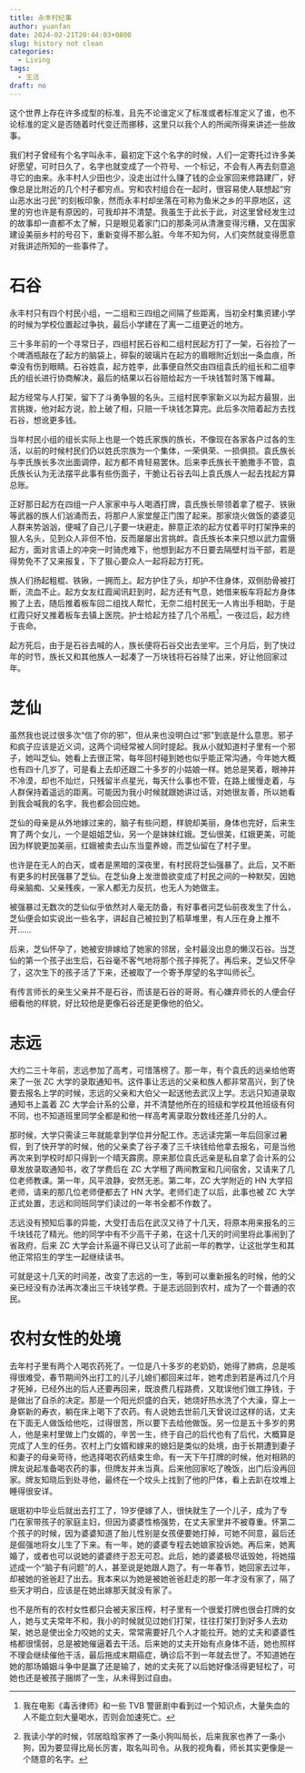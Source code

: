 ```yaml
---
title: 永丰村纪事
author: yuanfan
date: 2024-02-21T20:44:03+0800
slug: history not clean
categories:
  - Living
tags:
  - 生活
draft: no
---
```


<!--more-->

这个世界上存在许多成型的标准，且先不论谁定义了标准或者标准定义了谁，也不论标准的定义是否随着时代变迁而挪移，这里只以我个人的所闻所得来讲述一些故事。

我们村子曾经有个名字叫永丰，最初定下这个名字的时候，人们一定寄托过许多美好愿望，可时日久了，名字也就变成了一个符号、一个标记，不会有人再去刻意追寻它的由来。永丰村人少田也少，没走出过什么赚了钱的企业家回来修路建厂，好像总是比附近的几个村子都穷点。穷和农村组合在一起时，很容易使人联想起“穷山恶水出刁民”的刻板印象，然而永丰村却坐落在可称为鱼米之乡的平原地区，这里的穷也许是有原因的，可我却并不清楚。我虽生于此长于此，对这里曾经发生过的故事却一直都不太了解，只是眼见着家门口的那条河从清澈变得污糟，又在国家建设美丽乡村的号召下，重新变得不那么脏。今年不知为何，人们突然就变得愿意对我讲述所知的一些事件了。

# 石谷

永丰村只有四个村民小组，一二组和三四组之间隔了些距离，当初全村集资建小学的时候为学校位置起过争执，最后小学建在了离一二组更近的地方。

三十多年前的一个寻常日子，四组村民石谷和二组村民起方打了一架，石谷捡了一个啤酒瓶敲在了起方的脑袋上，碎裂的玻璃片在起方的眉眼附近划出一条血痕，所幸没有伤到眼睛。石谷姓袁，起方姓李，此事便自然交由四组袁氏的组长和二组李氏的组长进行协商解决，最后的结果以石谷赔给起方一千块钱暂时落下帷幕。

起方经常与人打架，留下了斗勇争狠的名头。三组村民李家新义以为起方最狠，出言挑拨，他对起方说，脸上破了相，只赔一千块钱怎算完。此后多次陪着起方去找石谷，想讹更多钱。

当年村民小组的组长实际上也是一个姓氏家族的族长，不像现在各家各户过各的生活，以前的时候村民们仍以姓氏宗族为一个集体，一荣俱荣、一损俱损。袁氏族长与李氏族长多次出面调停，起方都不肯轻易罢休。后来李氏族长干脆撒手不管，袁氏族长认为无法摆平此事有些伤面子，干脆让石谷去叫上袁氏族人一起去找起方算总账。

正好那日起方在四组一户人家家中与人喝酒打牌，袁氏族长带领着拿了棍子、铁锹等武器的族人们汹涌而去，将那户人家堂屋正门围了起来。那家烧火做饭的婆婆见人群来势汹汹，便喊了自己儿子要一块避走。醉意正浓的起方仗着平时打架挣来的狠人名头，见到众人非但不怕，反而屡屡出言挑衅。袁氏族长本来只想以武力震慑起方，面对言语上的冲突一时骑虎难下，他想到起方不日要去隔壁村当干部，若是得势免不了又来报复，下了狠心要众人一起将起方打死。

族人们扬起粗棍、铁锹，一拥而上。起方护住了头，却护不住身体，双侧肋骨被打断，流血不止。起方女友红霞闻讯赶到时，起方还有气息，她借来板车将起方身体搬了上去，随后推着板车回二组找人帮忙，无奈二组村民无一人肯出手相助，于是红霞只好又推着板车去镇上医院。护士给起方挂了几个吊瓶[^1]，一夜过后，起方终于丧命。

[^1]:我在电影《毒舌律师》和一些 TVB 警匪剧中看到过一个知识点，大量失血的人不能立刻大量喝水，否则会加速死亡。

起方死后，由于是石谷去喊的人，族长便将石谷交出去坐牢。三个月后，到了快过年的时节，族长又和其他族人一起凑了一万块钱将石谷赎了出来，好让他回家过年。

# 芝仙

虽然我也说过很多次“信了你的邪”，但从来也没明白过“邪”到底是什么意思。邪子和疯子应该是近义词，这两个词经常被人同时提起。我从小就知道村子里有一个邪子，她叫芝仙。她看上去很正常，每年回村碰到她也似乎能正常沟通，今年她大概也有四十几岁了，可是看上去却还跟二十多岁的小姑娘一样。她总是笑着，眼神并不冷漠，却也不灿烂，只残留半点星光，每天什么事也不管，在路上缓慢走着，与人群保持着遥远的距离。可能因为我小时候就跟她讲过话，对她很友善，所以她看到我会喊我的名字，我也都会回应她。

芝仙的母亲是从外地嫁过来的，脑子有些问题，样貌却美丽，身体也完好，后来生育了两个女儿，一个是姐姐芝仙，另一个是妹妹红娥。芝仙很美，红娥更美，可能因为样貌更加美丽，红娥被卖去山东当童养媳，而芝仙留在了村子里。

也许是在无人的白天，或者是黑暗的深夜里，有村民将芝仙强暴了。此后，又不断有更多的村民强暴了芝仙。在芝仙身上发泄兽欲变成了村民之间的一种默契，因她母亲脑痴、父亲残疾，一家人都无力反抗，也无人为她做主。

被强暴过无数次的芝仙似乎依然对人毫无防备，有好事者问芝仙前夜发生了什么，芝仙便会如实说出一些名字，讲起自己被拉到了稻草堆里，有人压在身上推不开……

后来，芝仙怀孕了，她被安排嫁给了她家的邻居，全村最没出息的懒汉石谷。当芝仙的第一个孩子出生后，石谷毫不客气地将那个孩子摔死了。再后来，芝仙又怀孕了，这次生下的孩子活了下来，还被取了一个寄予厚望的名字叫师长[^2]。

[^2]:我读小学的时候，邻居晗晗家养了一条小狗叫局长，后来我家也养了一条小狗，因为要显得比局长厉害，取名叫司令。从我的视角看，师长其实更像是一个随意的名字。

有传言师长的亲生父亲并不是石谷，而该是石谷的哥哥。有心嫌弃师长的人便会仔细看他的样貌，好比较他是更像石谷还是更像他的伯父。

# 志远

大约二三十年前，志远参加了高考，可惜落榜了。那一年，有个袁氏的远亲给他寄来了一张 ZC 大学的录取通知书。这件事让志远的父亲和族人都非常高兴，到了快要去报名上学的时候，志远的父亲和大伯父一起送他去武汉上学。志远只知道录取通知书上盖着 ZC 大学会计系的公章，并不清楚他所在的班级和学校其他班级有何不同，也不知道班里同学全都是和他一样高考离录取分数线还差几分的人。

那时候，大学只需读三年就能拿到学位并分配工作。志远读完第一年后回家过暑假，到了快开学的时候，他的父亲卖了谷子凑了三千块钱给他拿去报名，可是当他再次来到学校时却只得到一个晴天霹雳。原来那位袁氏远亲是私自拿了会计系的公章发放录取通知书，收了学费后在 ZC 大学租了两间教室和几间宿舍，又请来了几位老师教课。第一年，风平浪静，安然无恙。第二年，ZC 大学附近的 HN 大学招老师，请来的那几位老师便都去了 HN 大学。老师们走了以后，此事也被 ZC 大学正式处置，志远和同班同学们读过的一年书全都不作数了。

志远没有预知后事的异能，大受打击后在武汉又待了十几天，将原本用来报名的三千块钱花了精光。他的同学中有不少高干子弟，在这十几天的时间里将此事闹到了省政府，后来 ZC 大学会计系逼不得已又认可了此前一年的教学，让这批学生和其他正常招生的学生一起继续读书。

可就是这十几天的时间差，改变了志远的一生，等到可以重新报名的时候，他的父亲已经没有办法再次凑出三千块钱学费。于是志远回到农村，成为了一个普通的农民。

# 农村女性的处境

去年村子里有两个人喝农药死了。一位是八十多岁的老奶奶，她得了肺病，总是咳得很难受，春节期间外出打工的儿子儿媳们都回来过年，她考虑到若是再过几个月才死掉，已经外出的后人还要再回来，既浪费几程路费，又耽误他们做工挣钱，于是做出了自杀的决定。那是一个阳光炽盛的白天，她烧好热水洗了个大澡，穿上一身崭新的寿衣，躺在床上喝下了农药。有人说她去世前几天曾说过这样的话，丈夫在下面无人做饭给他吃，过得很苦，所以要下去给他做饭。另一位是五十多岁的男人，他是来村里做上门女婿的，辛苦一生，终于自己的后代也有了后代，大概算是完成了人生的任务。农村上门女婿和嫁来的媳妇是类似的处境，由于长期遭到妻子和妻子的母亲苛待，他选择喝农药结束生命。有一天下午打牌的时候，他对相熟的牌友说起准备喝农药的事，但牌友并未当真。后来他回家吃了晚饭，出门后没再回家。牌友知晓后到处寻他，最终在一个坟头上找到了他的尸体，看上去趴在坟堆上睡得很安详。

珉珉初中毕业后就出去打工了，19岁便嫁了人，很快就生了一个儿子，成为了专门在家带孩子的家庭主妇，但因为婆婆性格强势，在丈夫家里并不被尊重。怀第二个孩子的时候，因为婆婆知道了胎儿性别是女孩便要她打掉，可她不同意，最后还是倔强地将女儿生了下来。有一年，她的婆婆专程去她娘家投诉她。再后来，她离婚了，或者也可以说她的婆婆终于忍无可忍。此后，她的婆婆极尽诋毁她，将她描述成一个“脑子有问题”的人，甚至说是她跟人跑了。有一年春节，她回家去过年，却被她的爸爸赶了出去。我本来以为她是被她爸爸赶走的那一年才没有家了，隔了些天才明白，应该是在她出嫁那天就没有家了。

也不是所有的农村女性都只会被夫家压榨，村子里有一个很爱打牌也很会打牌的女人，她与丈夫常年不和，我小的时候就见过她们打架，往往打架打到好多人去劝架，她总是使出全力咬她的丈夫，常常需要好几个人才能拉开。她的丈夫和婆婆性格都很懦弱，总是被她催逼着去干活。后来她的丈夫开始有点身体不适，她也照样不理会继续催他干活，最后拖成末期癌症，确诊后不到一年就去世了。不知道她在她的那场婚姻斗争中是赢了还是输了，她的丈夫死了以后她好像活得更轻松了，可她也还是被孩子捆绑了一生，从未得到过自由。
